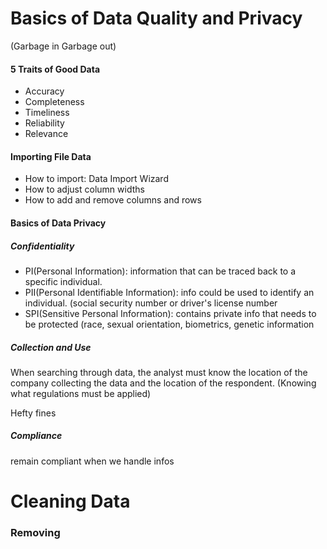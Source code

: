 # Basics of Data Quality and Privacy

(Garbage in Garbage out)

 #### 5 Traits of Good Data

- Accuracy
- Completeness
- Timeliness
- Reliability
- Relevance

#### Importing File Data

- How to import: Data Import Wizard
- How to adjust column widths
- How to add and remove columns and rows

#### Basics of Data Privacy
##### Confidentiality
- PI(Personal Information): information that can be traced back to a specific individual.
- PII(Personal Identifiable Information): info could be used to identify an individual. (social security number or driver's license number
- SPI(Sensitive Personal Information): contains private info that needs to be protected (race, sexual orientation, biometrics, genetic information
##### Collection and Use

When searching through data, the analyst must know the location of the company collecting the data and the location of the respondent. (Knowing what regulations must be applied)

Hefty fines

##### Compliance

remain compliant when we handle infos





# Cleaning Data

### Removing 

